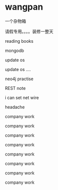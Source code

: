 # wangpan
一个杂物箱

请假专用。。。。装修一整天


reading books

mongodb

update os

update os ....

neo4j practise

REST note

i can set net wire

headache

company work

company work

company work

company work

company work

company work

company work

company work
